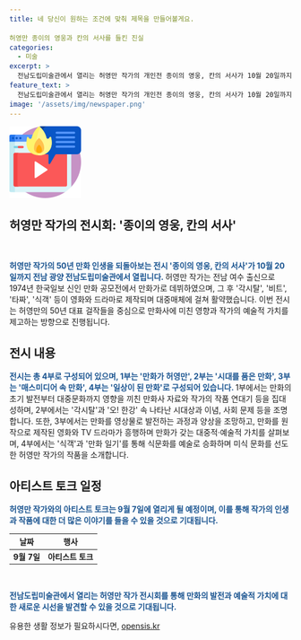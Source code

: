 ```yaml
---
title: 네 당신이 원하는 조건에 맞춰 제목을 만들어볼게요.

허영만 종이의 영웅과 칸의 서사를 들킨 진실
categories:
  - 미술
excerpt: >
  전남도립미술관에서 열리는 허영만 작가의 개인전 종이의 영웅, 칸의 서사가 10월 20일까지 진행됩니다. 50년 만화 인생을 되돌아보는 전시로 허영만의 대표 작품과 예술적 가치를 엿볼 수 있습니다. 미술관에서는 만화의 발전과 대중문화에 미친 영향을 다루며, 허영만 작가와의 아티스트 토크는 9월 7일에 열릴 예정입니다.
feature_text: >
  전남도립미술관에서 열리는 허영만 작가의 개인전 종이의 영웅, 칸의 서사가 10월 20일까지 진행됩니다. 50년 만화 인생을 되돌아보는 전시로 허영만의 대표 작품과 예술적 가치를 엿볼 수 있습니다. 미술관에서는 만화의 발전과 대중문화에 미친 영향을 다루며, 허영만 작가와의 아티스트 토크는 9월 7일에 열릴 예정입니다.
image: '/assets/img/newspaper.png'
---
```


<p><img src="/assets/img/news.png" alt="rentncar 속보" /></p>

<h2>허영만 작가의 전시회: '종이의 영웅, 칸의 서사' </h2>

<p data-ke-size="size16">&nbsp;</p>

<p><b><span style="color: #1a5490;">허영만 작가의 50년 만화 인생을 되돌아보는 전시 '종이의 영웅, 칸의 서사'가 10월 20일까지 전남 광양 전남도립미술관에서 열립니다. </span></b>허영만 작가는 전남 여수 출신으로 1974년 한국일보 신인 만화 공모전에서 만화가로 데뷔하였으며, 그 후 '각시탈', '비트', '타짜', '식객' 등이 영화와 드라마로 제작되며 대중매체에 걸쳐 활약했습니다. 이번 전시는 허영만의 50년 대표 걸작들을 중심으로 만화사에 미친 영향과 작가의 예술적 가치를 제고하는 방향으로 진행됩니다.</p>

<h2>전시 내용</h2>

<p><b><span style="color: #1a5490;">전시는 총 4부로 구성되어 있으며, 1부는 '만화가 허영만', 2부는 '시대를 품은 만화', 3부는 '매스미디어 속 만화', 4부는 '일상이 된 만화'로 구성되어 있습니다. </span></b>1부에서는 만화의 초기 발전부터 대중문화까지 영향을 끼친 만화사 자료와 작가의 작품 연대기 등을 집대성하며, 2부에서는 '각시탈'과 '오! 한강' 속 나타난 시대상과 이념, 사회 문제 등을 조명합니다. 또한, 3부에서는 만화를 영상물로 발전하는 과정과 양상을 조망하고, 만화를 원작으로 제작된 영화와 TV 드라마가 흥행하며 만화가 갖는 대중적·예술적 가치를 살펴보며, 4부에서는 '식객'과 '만화 일기'를 통해 식문화를 예술로 승화하며 미식 문화를 선도한 허영만 작가의 작품을 소개합니다.</p>

<h2>아티스트 토크 일정</h2>

<p><b><span style="color: #1a5490;">허영만 작가와의 아티스트 토크는 9월 7일에 열리게 될 예정이며, 이를 통해 작가의 인생과 작품에 대한 더 많은 이야기를 들을 수 있을 것으로 기대됩니다.</span></b></p>

<table>
<thead>
<tr>
<th style="text-align: center; height: 17px;"><b>날짜</b></th>
<th style="text-align: center; height: 17px;"><b>행사</b></th>
</tr>
</thead>
<tbody>
<tr>
<td style="text-align: center; height: 17px;"><b>9월 7일</b></td>
<td style="text-align: center; height: 17px;"><b>아티스트 토크</b></td>
</tr>
</tbody>
</table>

<p data-ke-size="size16">&nbsp;</p>

<p><b><span style="color: #1a5490;">전남도립미술관에서 열리는 허영만 작가 전시회를 통해 만화의 발전과 예술적 가치에 대한 새로운 시선을 발견할 수 있을 것으로 기대됩니다.</span></b></p>
유용한 생활 정보가 필요하시다면, <a href="https://opensis.kr" rel="dofollow">opensis.kr</a>


